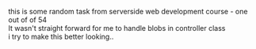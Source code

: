 this is some random task from serverside web development course - one out of of 54 
<br> 
It wasn't straight forward for me to handle blobs in controller class
<br>
i try to make this better looking..
